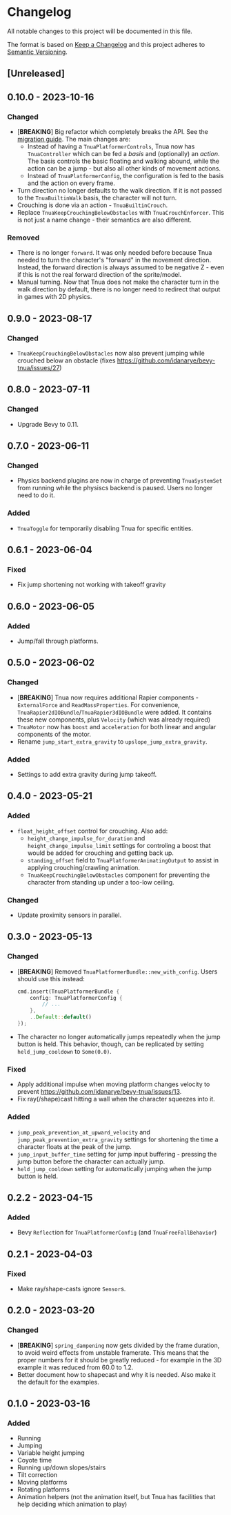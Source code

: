 # Changelog
All notable changes to this project will be documented in this file.

The format is based on [Keep a Changelog](http://keepachangelog.com/en/1.0.0/)
and this project adheres to [Semantic Versioning](http://semver.org/spec/v2.0.0.html).

## [Unreleased]

## 0.10.0 - 2023-10-16
### Changed
- [**BREAKING**] Big refactor which completely breaks the API. See the
  [migration guide](MIGRATION-GUIDES.md#migrating-to-tnua-010). The main
  changes are:
  - Instead of having a `TnuaPlatformerControls`, Tnua now has `TnuaController`
    which can be fed a _basis_ and (optionally) an _action_. The basis controls
    the basic floating and walking abound, while the action can be a jump - but
    also all other kinds of movement actions.
  - Instead of `TnuaPlatformerConfig`, the configuration is fed to the basis
    and the action on every frame.
- Turn direction no longer defaults to the walk direction. If it is not passed
  to the `TnuaBuiltinWalk` basis, the character will not turn.
- Crouching is done via an action - `TnuaBuiltinCrouch`.
- Replace `TnuaKeepCrouchingBelowObstacles` with `TnuaCrouchEnforcer`. This is
  not just a name change - their semantics are also different.

### Removed
- There is no longer `forward`. It was only needed before because Tnua needed
  to turn the character's "forward" in the movement direction. Instead, the
  forward direction is always assumed to be negative Z - even if this is not
  the real forward direction of the sprite/model.
- Manual turning. Now that Tnua does not make the character turn in the walk
  direction by default, there is no longer need to redirect that output in games with 2D physics.

## 0.9.0 - 2023-08-17
### Changed
- `TnuaKeepCrouchingBelowObstacles` now also prevent jumping while crouched
  below an obstacle (fixes https://github.com/idanarye/bevy-tnua/issues/27)

## 0.8.0 - 2023-07-11
### Changed
- Upgrade Bevy to 0.11.

## 0.7.0 - 2023-06-11
### Changed
- Physics backend plugins are now in charge of preventing `TnuaSystemSet` from
  running while the physiscs backend is paused. Users no longer need to do it.

### Added
- `TnuaToggle` for temporarily disabling Tnua for specific entities.

## 0.6.1 - 2023-06-04
### Fixed
- Fix jump shortening not working with takeoff gravity

## 0.6.0 - 2023-06-05
### Added
- Jump/fall through platforms.

## 0.5.0 - 2023-06-02
### Changed
- [**BREAKING**] Tnua now requires additional Rapier components -
  `ExternalForce` and `ReadMassProperties`. For convenience,
  `TnuaRapier2dIOBundle`/`TnuaRapier3dIOBundle` were added. It contains these
  new components, plus `Velocity` (which was already required)
- `TnuaMotor` now has `boost` and `acceleration` for both linear and angular
  components of the motor.
- Rename `jump_start_extra_gravity` to `upslope_jump_extra_gravity`.

### Added
- Settings to add extra gravity during jump takeoff.

## 0.4.0 - 2023-05-21
### Added
- `float_height_offset` control for crouching. Also add:
  - `height_change_impulse_for_duration` and `height_change_impulse_limit`
    settings for controling a boost that would be added for crouching and
    getting back up.
  - `standing_offset` field to `TnuaPlatformerAnimatingOutput` to assist in
    applying crouching/crawling animation.
  - `TnuaKeepCrouchingBelowObstacles` component for preventing the character
    from standing up under a too-low ceiling.
### Changed
- Update proximity sensors in parallel.

## 0.3.0 - 2023-05-13
### Changed
- [**BREAKING**] Removed `TnuaPlatformerBundle::new_with_config`. Users should
  use this instead:
  ```rust
  cmd.insert(TnuaPlatformerBundle {
      config: TnuaPlatformerConfig {
          // ...
      },
      ..Default::default()
  });
  ```
- The character no longer automatically jumps repeatedly when the jump button
  is held. This behavior, though, can be replicated by setting
  `held_jump_cooldown` to `Some(0.0)`.

### Fixed
- Apply additional impulse when moving platform changes velocity to prevent
  https://github.com/idanarye/bevy-tnua/issues/13.
- Fix ray(/shape)cast hitting a wall when the character squeezes into it.

### Added
- `jump_peak_prevention_at_upward_velocity` and
  `jump_peak_prevention_extra_gravity` settings for shortening the time a
  character floats at the peak of the jump.
- `jump_input_buffer_time` setting for jump input buffering - pressing the jump
  button before the character can actually jump.
- `held_jump_cooldown` setting for automatically jumping when the jump button
  is held.

## 0.2.2 - 2023-04-15
### Added
- Bevy `Reflect`ion for `TnuaPlatformerConfig` (and `TnuaFreeFallBehavior`)

## 0.2.1 - 2023-04-03
### Fixed
- Make ray/shape-casts ignore `Sensor`s.

## 0.2.0 - 2023-03-20
### Changed
- [**BREAKING**] `spring_dampening` now gets divided by the frame duration, to
  avoid weird effects from unstable framerate. This means that the proper
  numbers for it should be greatly reduced -  for example in the 3D example it
  was reduced from 60.0 to 1.2.
- Better document how to shapecast and why it is needed. Also make it the
  default for the examples.


## 0.1.0 - 2023-03-16
### Added
- Running
- Jumping
- Variable height jumping
- Coyote time
- Running up/down slopes/stairs
- Tilt correction
- Moving platforms
- Rotating platforms
- Animation helpers (not the animation itself, but Tnua has facilities that help deciding which animation to play)
